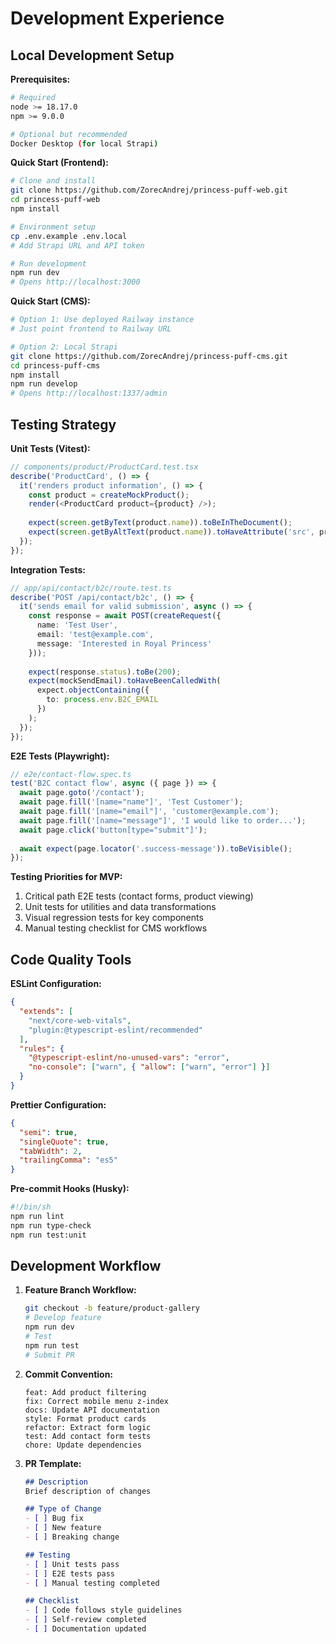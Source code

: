 # Development Experience

## Local Development Setup

**Prerequisites:**
```bash
# Required
node >= 18.17.0
npm >= 9.0.0

# Optional but recommended
Docker Desktop (for local Strapi)
```

**Quick Start (Frontend):**
```bash
# Clone and install
git clone https://github.com/ZorecAndrej/princess-puff-web.git
cd princess-puff-web
npm install

# Environment setup
cp .env.example .env.local
# Add Strapi URL and API token

# Run development
npm run dev
# Opens http://localhost:3000
```

**Quick Start (CMS):**
```bash
# Option 1: Use deployed Railway instance
# Just point frontend to Railway URL

# Option 2: Local Strapi
git clone https://github.com/ZorecAndrej/princess-puff-cms.git
cd princess-puff-cms
npm install
npm run develop
# Opens http://localhost:1337/admin
```

## Testing Strategy

**Unit Tests (Vitest):**
```typescript
// components/product/ProductCard.test.tsx
describe('ProductCard', () => {
  it('renders product information', () => {
    const product = createMockProduct();
    render(<ProductCard product={product} />);
    
    expect(screen.getByText(product.name)).toBeInTheDocument();
    expect(screen.getByAltText(product.name)).toHaveAttribute('src', product.images[0].url);
  });
});
```

**Integration Tests:**
```typescript
// app/api/contact/b2c/route.test.ts
describe('POST /api/contact/b2c', () => {
  it('sends email for valid submission', async () => {
    const response = await POST(createRequest({
      name: 'Test User',
      email: 'test@example.com',
      message: 'Interested in Royal Princess'
    }));
    
    expect(response.status).toBe(200);
    expect(mockSendEmail).toHaveBeenCalledWith(
      expect.objectContaining({
        to: process.env.B2C_EMAIL
      })
    );
  });
});
```

**E2E Tests (Playwright):**
```typescript
// e2e/contact-flow.spec.ts
test('B2C contact flow', async ({ page }) => {
  await page.goto('/contact');
  await page.fill('[name="name"]', 'Test Customer');
  await page.fill('[name="email"]', 'customer@example.com');
  await page.fill('[name="message"]', 'I would like to order...');
  await page.click('button[type="submit"]');
  
  await expect(page.locator('.success-message')).toBeVisible();
});
```

**Testing Priorities for MVP:**
1. Critical path E2E tests (contact forms, product viewing)
2. Unit tests for utilities and data transformations  
3. Visual regression tests for key components
4. Manual testing checklist for CMS workflows

## Code Quality Tools

**ESLint Configuration:**
```json
{
  "extends": [
    "next/core-web-vitals",
    "plugin:@typescript-eslint/recommended"
  ],
  "rules": {
    "@typescript-eslint/no-unused-vars": "error",
    "no-console": ["warn", { "allow": ["warn", "error"] }]
  }
}
```

**Prettier Configuration:**
```json
{
  "semi": true,
  "singleQuote": true,
  "tabWidth": 2,
  "trailingComma": "es5"
}
```

**Pre-commit Hooks (Husky):**
```bash
#!/bin/sh
npm run lint
npm run type-check
npm run test:unit
```

## Development Workflow

1. **Feature Branch Workflow:**
   ```bash
   git checkout -b feature/product-gallery
   # Develop feature
   npm run dev
   # Test
   npm run test
   # Submit PR
   ```

2. **Commit Convention:**
   ```
   feat: Add product filtering
   fix: Correct mobile menu z-index
   docs: Update API documentation
   style: Format product cards
   refactor: Extract form logic
   test: Add contact form tests
   chore: Update dependencies
   ```

3. **PR Template:**
   ```markdown
   ## Description
   Brief description of changes

   ## Type of Change
   - [ ] Bug fix
   - [ ] New feature
   - [ ] Breaking change

   ## Testing
   - [ ] Unit tests pass
   - [ ] E2E tests pass
   - [ ] Manual testing completed

   ## Checklist
   - [ ] Code follows style guidelines
   - [ ] Self-review completed
   - [ ] Documentation updated
   ```
